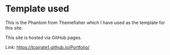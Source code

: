 # Template used
This is the Phantom from Themefisher which I have used as the template for this site.

This site is hosted via GitHub pages.

Link: https://tcpirate1.github.io/Portfolio/
